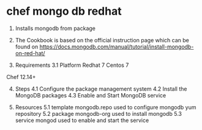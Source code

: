 # chef mongo db redhat

1. Installs mongodb from package

2. The Cookbook is based on the official instruction page which can be 
found on https://docs.mongodb.com/manual/tutorial/install-mongodb-on-red-hat/

3. Requirements
3.1 Platform
Redhat 7
Centos 7

Chef 12.14+

4. Steps
4.1 Configure the package management system
4.2 Install the MongoDB packages
4.3 Enable and Start MongoDB service

5. Resources
5.1 template mongodb.repo used to configure mongodb yum repository
5.2 package mongodb-org used to install mongodb 
5.3 service mongod used to enable and start the service
